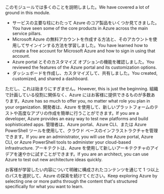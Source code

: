 <span data-ttu-id="42fd5-101">このモジュールでは多くのことを説明しました。</span><span class="sxs-lookup"><span data-stu-id="42fd5-101">We have covered a lot of ground in this module.</span></span> 

- <span data-ttu-id="42fd5-102">サービスの主要な柱にわたって Azure のコア製品をいくつか見てきました。</span><span class="sxs-lookup"><span data-stu-id="42fd5-102">You have seen some of the core products in Azure across the main service pillars.</span></span>
- <span data-ttu-id="42fd5-103">Microsoft Azure の無料アカウントを作成する方法と、そのアカウントを使用してサインインする方法を学習しました。</span><span class="sxs-lookup"><span data-stu-id="42fd5-103">You have learned how to create a free account for Microsoft Azure and how to sign in using that account.</span></span> 
- <span data-ttu-id="42fd5-104">Azure portal とそのカスタマイズ オプションの機能を確認しました。</span><span class="sxs-lookup"><span data-stu-id="42fd5-104">You reviewed the features of the Azure portal and its customization options.</span></span> 
- <span data-ttu-id="42fd5-105">ダッシュボードを作成し、カスタマイズして、共有しました。</span><span class="sxs-lookup"><span data-stu-id="42fd5-105">You created, customized, and shared a dashboard.</span></span>

<span data-ttu-id="42fd5-106">ただし、これは始まりにすぎません。</span><span class="sxs-lookup"><span data-stu-id="42fd5-106">However, this is just the beginning.</span></span> <span data-ttu-id="42fd5-107">組織で計画している役割に関係なく、Azure にはお客様に提供できるものが多数あります。</span><span class="sxs-lookup"><span data-stu-id="42fd5-107">Azure has so much to offer you, no matter what role you plan in your organization.</span></span> <span data-ttu-id="42fd5-108">開発者は、Azure を使用して、新しいプラットフォームのテストや高度なアプリの作成を簡単に行うことができます。</span><span class="sxs-lookup"><span data-stu-id="42fd5-108">If you are a developer, Azure provides an easy way to test new platforms and build sophisticated apps.</span></span> <span data-ttu-id="42fd5-109">管理者は、Azure portal、Azure CLI、または Azure PowerShell ツールを使用して、クラウド ベースのインフラストラクチャを管理できます。</span><span class="sxs-lookup"><span data-stu-id="42fd5-109">If you are an administrator, you will use the Azure portal, Azure CLI, or Azure PowerShell tools to administer your cloud-based infrastructure.</span></span> <span data-ttu-id="42fd5-110">アーキテクトは、Azure を使用して新しいアーキテクチャのアイデアを速やかに試すことができます。</span><span class="sxs-lookup"><span data-stu-id="42fd5-110">If you are an architect, you can use Azure to test out new architecture ideas quickly.</span></span>

<span data-ttu-id="42fd5-111">お客様が学習したい内容について明確に構成されたコンテンツを通じて 1 つ以上のパスを選択して、Azure の探索を続けてください。</span><span class="sxs-lookup"><span data-stu-id="42fd5-111">Keep exploring Azure by selecting one or more paths through the content that's structured specifically for what you want to learn.</span></span>